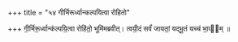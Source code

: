+++
title = "५४ गीर्भिरूर्ध्वान्कल्पयित्वा रोहितो"

+++
गी॒र्भिरू॒र्ध्वान्क॑ल्पयि॒त्वा रोहि॑तो॒ भूमि॑मब्रवीत्। त्वयी॒दं सर्वं॑ जायतां॒ यद्भू॒तं यच्च॑ भा॒व्य᳡म् ॥